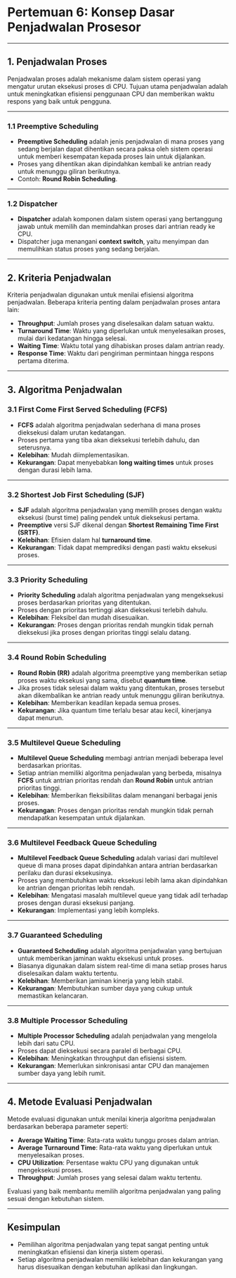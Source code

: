 # Pertemuan 6: Konsep Dasar Penjadwalan Prosesor

---

## 1. Penjadwalan Proses
Penjadwalan proses adalah mekanisme dalam sistem operasi yang mengatur urutan eksekusi proses di CPU. Tujuan utama penjadwalan adalah untuk meningkatkan efisiensi penggunaan CPU dan memberikan waktu respons yang baik untuk pengguna.

---

### 1.1 Preemptive Scheduling
- **Preemptive Scheduling** adalah jenis penjadwalan di mana proses yang sedang berjalan dapat dihentikan secara paksa oleh sistem operasi untuk memberi kesempatan kepada proses lain untuk dijalankan.
- Proses yang dihentikan akan dipindahkan kembali ke antrian ready untuk menunggu giliran berikutnya.
- Contoh: **Round Robin Scheduling**.

---

### 1.2 Dispatcher
- **Dispatcher** adalah komponen dalam sistem operasi yang bertanggung jawab untuk memilih dan memindahkan proses dari antrian ready ke CPU.
- Dispatcher juga menangani **context switch**, yaitu menyimpan dan memulihkan status proses yang sedang berjalan.

---

## 2. Kriteria Penjadwalan
Kriteria penjadwalan digunakan untuk menilai efisiensi algoritma penjadwalan. Beberapa kriteria penting dalam penjadwalan proses antara lain:
- **Throughput**: Jumlah proses yang diselesaikan dalam satuan waktu.
- **Turnaround Time**: Waktu yang diperlukan untuk menyelesaikan proses, mulai dari kedatangan hingga selesai.
- **Waiting Time**: Waktu total yang dihabiskan proses dalam antrian ready.
- **Response Time**: Waktu dari pengiriman permintaan hingga respons pertama diterima.

---

## 3. Algoritma Penjadwalan

### 3.1 First Come First Served Scheduling (FCFS)
- **FCFS** adalah algoritma penjadwalan sederhana di mana proses dieksekusi dalam urutan kedatangan.
- Proses pertama yang tiba akan dieksekusi terlebih dahulu, dan seterusnya.
- **Kelebihan**: Mudah diimplementasikan.
- **Kekurangan**: Dapat menyebabkan **long waiting times** untuk proses dengan durasi lebih lama.

---

### 3.2 Shortest Job First Scheduling (SJF)
- **SJF** adalah algoritma penjadwalan yang memilih proses dengan waktu eksekusi (burst time) paling pendek untuk dieksekusi pertama.
- **Preemptive** versi SJF dikenal dengan **Shortest Remaining Time First (SRTF)**.
- **Kelebihan**: Efisien dalam hal **turnaround time**.
- **Kekurangan**: Tidak dapat memprediksi dengan pasti waktu eksekusi proses.

---

### 3.3 Priority Scheduling
- **Priority Scheduling** adalah algoritma penjadwalan yang mengeksekusi proses berdasarkan prioritas yang ditentukan.
- Proses dengan prioritas tertinggi akan dieksekusi terlebih dahulu.
- **Kelebihan**: Fleksibel dan mudah disesuaikan.
- **Kekurangan**: Proses dengan prioritas rendah mungkin tidak pernah dieksekusi jika proses dengan prioritas tinggi selalu datang.

---

### 3.4 Round Robin Scheduling
- **Round Robin (RR)** adalah algoritma preemptive yang memberikan setiap proses waktu eksekusi yang sama, disebut **quantum time**.
- Jika proses tidak selesai dalam waktu yang ditentukan, proses tersebut akan dikembalikan ke antrian ready untuk menunggu giliran berikutnya.
- **Kelebihan**: Memberikan keadilan kepada semua proses.
- **Kekurangan**: Jika quantum time terlalu besar atau kecil, kinerjanya dapat menurun.

---

### 3.5 Multilevel Queue Scheduling
- **Multilevel Queue Scheduling** membagi antrian menjadi beberapa level berdasarkan prioritas.
- Setiap antrian memiliki algoritma penjadwalan yang berbeda, misalnya **FCFS** untuk antrian prioritas rendah dan **Round Robin** untuk antrian prioritas tinggi.
- **Kelebihan**: Memberikan fleksibilitas dalam menangani berbagai jenis proses.
- **Kekurangan**: Proses dengan prioritas rendah mungkin tidak pernah mendapatkan kesempatan untuk dijalankan.

---

### 3.6 Multilevel Feedback Queue Scheduling
- **Multilevel Feedback Queue Scheduling** adalah variasi dari multilevel queue di mana proses dapat dipindahkan antara antrian berdasarkan perilaku dan durasi eksekusinya.
- Proses yang membutuhkan waktu eksekusi lebih lama akan dipindahkan ke antrian dengan prioritas lebih rendah.
- **Kelebihan**: Mengatasi masalah multilevel queue yang tidak adil terhadap proses dengan durasi eksekusi panjang.
- **Kekurangan**: Implementasi yang lebih kompleks.

---

### 3.7 Guaranteed Scheduling
- **Guaranteed Scheduling** adalah algoritma penjadwalan yang bertujuan untuk memberikan jaminan waktu eksekusi untuk proses.
- Biasanya digunakan dalam sistem real-time di mana setiap proses harus diselesaikan dalam waktu tertentu.
- **Kelebihan**: Memberikan jaminan kinerja yang lebih stabil.
- **Kekurangan**: Membutuhkan sumber daya yang cukup untuk memastikan kelancaran.

---

### 3.8 Multiple Processor Scheduling
- **Multiple Processor Scheduling** adalah penjadwalan yang mengelola lebih dari satu CPU.
- Proses dapat dieksekusi secara paralel di berbagai CPU.
- **Kelebihan**: Meningkatkan throughput dan efisiensi sistem.
- **Kekurangan**: Memerlukan sinkronisasi antar CPU dan manajemen sumber daya yang lebih rumit.

---

## 4. Metode Evaluasi Penjadwalan
Metode evaluasi digunakan untuk menilai kinerja algoritma penjadwalan berdasarkan beberapa parameter seperti:
- **Average Waiting Time**: Rata-rata waktu tunggu proses dalam antrian.
- **Average Turnaround Time**: Rata-rata waktu yang diperlukan untuk menyelesaikan proses.
- **CPU Utilization**: Persentase waktu CPU yang digunakan untuk mengeksekusi proses.
- **Throughput**: Jumlah proses yang selesai dalam waktu tertentu.

Evaluasi yang baik membantu memilih algoritma penjadwalan yang paling sesuai dengan kebutuhan sistem.

---

## Kesimpulan
- Pemilihan algoritma penjadwalan yang tepat sangat penting untuk meningkatkan efisiensi dan kinerja sistem operasi.
- Setiap algoritma penjadwalan memiliki kelebihan dan kekurangan yang harus disesuaikan dengan kebutuhan aplikasi dan lingkungan.